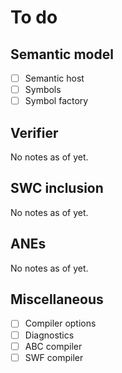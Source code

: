 # To do

## Semantic model

* [ ] Semantic host
* [ ] Symbols
* [ ] Symbol factory

## Verifier

No notes as of yet.

## SWC inclusion

No notes as of yet.

## ANEs

No notes as of yet.

## Miscellaneous

* [ ] Compiler options
* [ ] Diagnostics
* [ ] ABC compiler
* [ ] SWF compiler